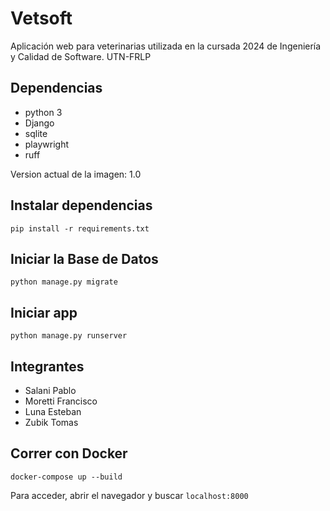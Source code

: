 # Vetsoft

Aplicación web para veterinarias utilizada en la cursada 2024 de Ingeniería y Calidad de Software. UTN-FRLP

## Dependencias

-   python 3
-   Django
-   sqlite
-   playwright
-   ruff

Version actual de la imagen: 1.0

## Instalar dependencias

`pip install -r requirements.txt`

## Iniciar la Base de Datos

`python manage.py migrate`

## Iniciar app

`python manage.py runserver`

## Integrantes

- Salani Pablo
- Moretti Francisco
- Luna Esteban
- Zubik Tomas

## Correr con Docker

`docker-compose up --build`

Para acceder, abrir el navegador y buscar `localhost:8000`